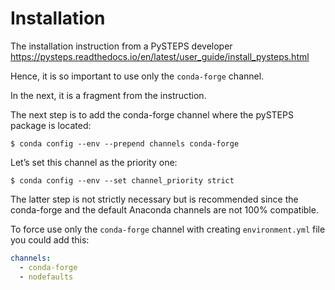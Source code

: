 # Installation

The installation instruction from a PySTEPS developer  
https://pysteps.readthedocs.io/en/latest/user_guide/install_pysteps.html

Hence, it is so important to use only the `conda-forge` channel.

In the next, it is a fragment from the instruction.

The next step is to add the conda-forge channel where the pySTEPS package is located:

`$ conda config --env --prepend channels conda-forge`

Let’s set this channel as the priority one:

`$ conda config --env --set channel_priority strict`

The latter step is not strictly necessary but is recommended since the conda-forge and
the default Anaconda channels are not 100% compatible.

To force use only the `conda-forge` channel with creating `environment.yml` file you could add this:

```yaml
channels:
  - conda-forge
  - nodefaults
``` 